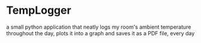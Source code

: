 # TempLogger
a small python application that neatly logs my room's ambient temperature throughout the day, plots it into a graph and saves it as a PDF file, every day
